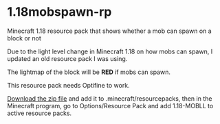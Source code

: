 # 1.18mobspawn-rp
Minecraft 1.18 resource pack that shows whether a mob can spawn on a block or not

Due to the light level change in Minecraft 1.18 on how mobs can spawn, I updated an old resource pack I was using.

The lightmap of the block will be **RED** if mobs can spawn.

This resource pack needs Optifine to work.

[Download the zip file](https://github.com/lohchness/1.18mobspawn-rp/raw/main/1.18-MOBLL.zip) and add it to .minecraft/resourcepacks, then in the Minecraft program, go to Options/Resource Pack and add 1.18-MOBLL to active resource packs.
